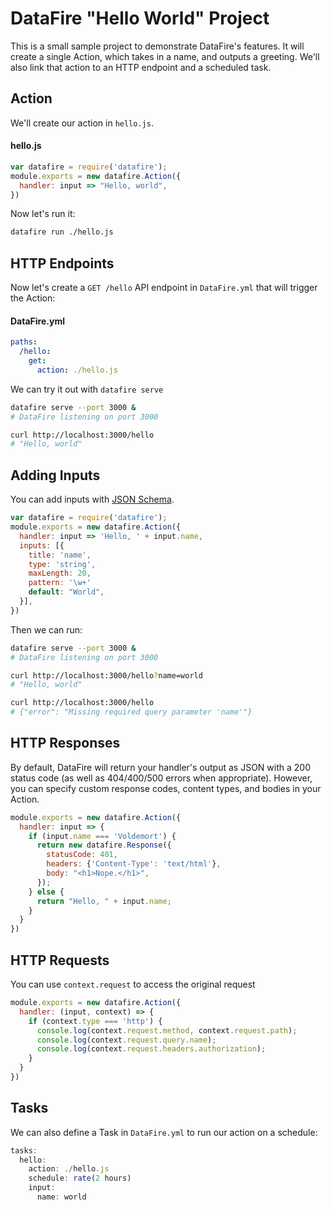 # DataFire "Hello World" Project
This is a small sample project to demonstrate DataFire's features. It will create
a single Action, which takes in a name, and outputs a greeting. We'll also link
that action to an HTTP endpoint and a scheduled task.

## Action
We'll create our action in `hello.js`.

#### hello.js
```js
var datafire = require('datafire');
module.exports = new datafire.Action({
  handler: input => "Hello, world",
})
```

Now let's run it:
```bash
datafire run ./hello.js
```

## HTTP Endpoints
Now let's create a `GET /hello` API endpoint in `DataFire.yml` that will trigger the Action:

#### DataFire.yml
```yaml
paths:
  /hello:
    get:
      action: ./hello.js
```

We can try it out with `datafire serve`
```bash
datafire serve --port 3000 &
# DataFire listening on port 3000

curl http://localhost:3000/hello
# "Hello, world"
```

## Adding Inputs
You can add inputs with [JSON Schema](http://json-schema.org/).

```js
var datafire = require('datafire');
module.exports = new datafire.Action({
  handler: input => 'Hello, ' + input.name,
  inputs: [{
    title: 'name',
    type: 'string',
    maxLength: 20,
    pattern: '\w+'
    default: "World",
  }],
})
```

Then we can run:
```bash
datafire serve --port 3000 &
# DataFire listening on port 3000

curl http://localhost:3000/hello?name=world
# "Hello, world"

curl http://localhost:3000/hello
# {"error": "Missing required query parameter 'name'"}
```

## HTTP Responses
By default, DataFire will return your handler's output as JSON with a 200 status
code (as well as 404/400/500 errors when appropriate). However, you can specify
custom response codes, content types, and bodies in your Action.

```js
module.exports = new datafire.Action({
  handler: input => {
    if (input.name === 'Voldemort') {
      return new datafire.Response({
        statusCode: 401,
        headers: {'Content-Type': 'text/html'},
        body: "<h1>Nope.</h1>",
      });
    } else {
      return "Hello, " + input.name;
    }
  }
})
```

## HTTP Requests
You can use `context.request` to access the original request

```js
module.exports = new datafire.Action({
  handler: (input, context) => {
    if (context.type === 'http') {
      console.log(context.request.method, context.request.path);
      console.log(context.request.query.name);
      console.log(context.request.headers.authorization);
    }
  }
})
```

## Tasks
We can also define a Task in `DataFire.yml` to run our action on a schedule:
```js
tasks:
  hello:
    action: ./hello.js
    schedule: rate(2 hours)
    input:
      name: world
```
